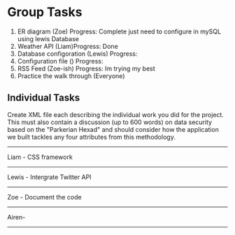 
# Group Tasks

1. ER diagram (Zoe) Progress: Complete just need to configure in mySQL using lewis Database
2. Weather API (Liam)Progress: Done
3. Database configoration (Lewis) Progress:
4. Configuration file () Progress:
5. RSS Feed (Zoe-ish) Progress: Im trying my best
7. Practice the walk through (Everyone)

## Individual Tasks

Create XML file each describing the individual work you did for the project. This must also contain a discussion (up to 600 words) on data security based on the "Parkerian Hexad" and should consider how the application we built tackles any four attributes from this methodology. 


*** 
Liam - CSS framework 
*** 
Lewis - Intergrate Twitter API 
***
Zoe - Document the code
***
Airen- 
***




